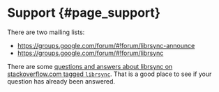 # Support {#page_support}

There are two mailing lists:

- https://groups.google.com/forum/#!forum/librsync-announce
- https://groups.google.com/forum/#!forum/librsync

There are some [questions and answers about librsync on stackoverflow.com tagged
`librsync`][stackoverflow].
That is a good place to see if your question has already been answered.

[stackoverflow]: http://stackoverflow.com/questions/tagged/librsync
